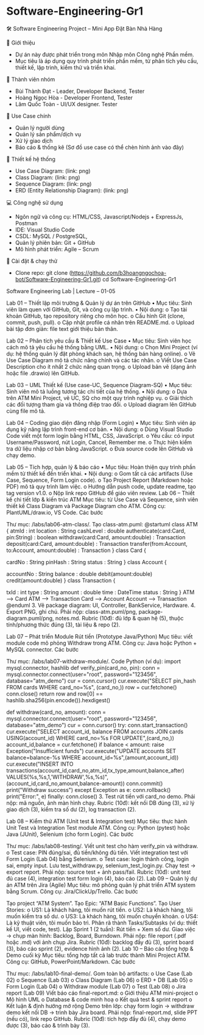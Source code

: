 # Software-Engineering-Gr1
🛠️ Software Engineering Project – Mini App Đặt Bàn Nhà Hàng

📌 Giới thiệu
- Dự án này được phát triển trong môn Nhập môn Công nghệ Phần mềm.
- Mục tiêu là áp dụng quy trình phát triển phần mềm, từ phân tích yêu cầu, thiết kế, lập trình, kiểm thử và triển khai.

👥 Thành viên nhóm
- Bùi Thành Đạt - Leader, Developer Backend, Tester
- Hoàng Ngọc Hòa - Developer Frontend, Tester
- Lâm Quốc Toàn - UI/UX designer. Tester

🎯 Use Case chính
- Quản lý người dùng
- Quản lý sản phẩm/dịch vụ
- Xử lý giao dịch
- Báo cáo & thống kê
(Sơ đồ use case có thể chèn hình ảnh vào đây)

📐 Thiết kế hệ thống
- Use Case Diagram: (link: png)
- Class Diagram: (link: png)
- Sequence Diagram: (link: png)
- ERD (Entity Relationship Diagram): (link: png)

💻 Công nghệ sử dụng
- Ngôn ngữ và công cụ: HTML/CSS, Javascript/Nodejs + ExpressJs, Postman
- IDE: Visual Studio Code
- CSDL: MySQL / PostgreSQL,
- Quản lý phiên bản: Git + GitHub
- Mô hình phát triển: Agile – Scrum

🚀 Cài đặt & chạy thử
- Clone repo: git clone (https://github.com/b3hoangngochoa-bot/Software-Engineering-Gr1.git)
  cd Software-Engineering-Gr1

Software Engineering Lab | Lecture – 01-05

Lab 01 – Thiết lập môi trường & Quản lý dự án trên GitHub • Mục tiêu: Sinh viên làm quen với GitHub, Git, và công cụ lập trình. • Nội dung: o Tạo tài khoản GitHub, tạo repository riêng cho môn học. o Cấu hình Git (clone, commit, push, pull). o Cập nhật profile cá nhân trên README.md. o Upload bài tập đơn giản: file text giới thiệu bản thân.

Lab 02 – Phân tích yêu cầu & Thiết kế Use Case • Mục tiêu: Sinh viên học cách mô tả yêu cầu hệ thống bằng UML. • Nội dung: o Chọn Mini Project (ví dụ: hệ thống quản lý đặt phòng khách sạn, hệ thống bán hàng online). o Vẽ Use Case Diagram mô tả chức năng chính và các tác nhân. o Viết Use Case Description cho ít nhất 2 chức năng quan trọng. o Upload bản vẽ (dạng ảnh hoặc file .drawio) lên GitHub.

Lab 03 – UML Thiết kế (Use case-UC, Sequence Diagram-SQ) • Mục tiêu: Sinh viên mô tả luồng tương tác chi tiết của hệ thống. • Nội dung: o Dựa trên ATM Mini Project, vẽ UC, SQ cho một quy trình nghiệp vụ. o Giải thích các đối tượng tham gia và thông điệp trao đổi. o Upload diagram lên GitHub cùng file mô tả.

Lab 04 – Coding giao diện đăng nhập (Form Login) • Mục tiêu: Sinh viên áp dụng kỹ năng lập trình front-end cơ bản. • Nội dung: o Dùng Visual Studio Code viết một form login bằng HTML, CSS, JavaScript. o Yêu cầu: có input Username/Password, nút Login, Cancel, Remember me. o Thực hiện kiểm tra dữ liệu nhập cơ bản bằng JavaScript. o Đưa source code lên GitHub và chạy demo.

Lab 05 – Tích hợp, quản lý & báo cáo • Mục tiêu: Hoàn thiện quy trình phần mềm từ thiết kế đến triển khai. • Nội dung: o Gom tất cả các artifacts (Use Case, Sequence, Form Login code). o Tạo Project Report (Markdown hoặc PDF) mô tả quy trình làm việc. o Hướng dẫn push code, update readme, tạo tag version v1.0. o Nộp link repo GitHub để giáo viên review. Lab 06 – Thiết kế chi tiết lớp & kiến trúc ATM Mục tiêu: từ Use Case và Sequence, sinh viên thiết kế Class Diagram và Package Diagram cho ATM. Công cụ: PlantUML/draw.io, VS Code. Các bước

Thư mục: /labs/lab06-atm-class/.
Tạo class-atm.puml: @startuml class ATM {
atmId : int
location : String
cashLevel : double
authenticate(card:Card, pin:String) : boolean
withdraw(card:Card, amount:double) : Transaction
deposit(card:Card, amount:double) : Transaction
transfer(from:Account, to:Account, amount:double) : Transaction }
class Card {

cardNo : String
pinHash : String
status : String }
class Account {

accountNo : String
balance : double
debit(amount:double)
credit(amount:double) }
class Transaction {

txId : int
type : String
amount : double
time : DateTime
status : String }
ATM --> Card ATM --> Transaction Card --> Account Account --> Transaction @enduml 3. Vẽ package diagram: UI, Controller, BankService, Hardware. 4. Export PNG, ghi chú. Phải nộp: class-atm.puml/png, package-diagram.puml/png, notes.md. Rubric (10đ): đủ lớp & quan hệ (5), thuộc tính/phương thức đúng (3), tài liệu & repo (2).

Lab 07 – Phát triển Module Rút tiền (Prototype Java/Python) Mục tiêu: viết module code mô phỏng Withdraw trong ATM. Công cụ: Java hoặc Python + MySQL connector. Các bước

Thư mục: /labs/lab07-withdraw-module/.
Code Python (ví dụ): import mysql.connector, hashlib
def verify_pin(card_no, pin): conn = mysql.connector.connect(user="root", password="123456", database="atm_demo") cur = conn.cursor() cur.execute("SELECT pin_hash FROM cards WHERE card_no=%s", (card_no,)) row = cur.fetchone() conn.close() return row and row[0] == hashlib.sha256(pin.encode()).hexdigest()

def withdraw(card_no, amount): conn = mysql.connector.connect(user="root", password="123456", database="atm_demo") cur = conn.cursor() try: conn.start_transaction() cur.execute("SELECT account_id, balance FROM accounts JOIN cards USING(account_id) WHERE card_no=%s FOR UPDATE",(card_no,)) account_id,balance = cur.fetchone() if balance < amount: raise Exception("Insufficient funds") cur.execute("UPDATE accounts SET balance=balance-%s WHERE account_id=%s",(amount,account_id)) cur.execute("INSERT INTO transactions(account_id,card_no,atm_id,tx_type,amount,balance_after) VALUES(%s,%s,1,'WITHDRAW',%s,%s)",(account_id,card_no,amount,balance-amount)) conn.commit() print("Withdraw success") except Exception as e: conn.rollback() print("Error:", e) finally: conn.close() 3. Test rút tiền với card_no demo. Phải nộp: mã nguồn, ảnh màn hình chạy. Rubric (10đ): kết nối DB đúng (3), xử lý giao dịch (3), kiểm tra số dư (2), log transaction (2).

Lab 08 – Kiểm thử ATM (Unit test & Integration test) Mục tiêu: thực hành Unit Test và Integration Test module ATM. Công cụ: Python (pytest) hoặc Java (JUnit), Selenium (cho form Login). Các bước

Thư mục: /labs/lab08-testing/.
Viết unit test cho hàm verify_pin và withdraw. o Test case: PIN đúng/sai, đủ tiền/không đủ tiền.
Viết integration test với Form Login (Lab 04) bằng Selenium. o Test case: login thành công, login sai, empty input.
Lưu test_withdraw.py, selenium_test_login.py.
Chạy test → export report. Phải nộp: source test + ảnh pass/fail. Rubric (10đ): unit test đủ case (4), integration test form login (4), báo cáo (2).
Lab 09 – Quản lý dự án ATM trên Jira (Agile) Mục tiêu: mô phỏng quản lý phát triển ATM system bằng Scrum. Công cụ: Jira/ClickUp/Trello. Các bước

Tạo project “ATM System”.
Tạo Epic: “ATM Basic Functions”.
Tạo User Stories: o US1: Là khách hàng, tôi muốn rút tiền. o US2: Là khách hàng, tôi muốn kiểm tra số dư. o US3: Là khách hàng, tôi muốn chuyển khoản. o US4: Là kỹ thuật viên, tôi muốn bảo trì.
Phân rã thành Tasks/Subtasks (ví dụ: thiết kế UI, viết code, test).
Lập Sprint 1 (2 tuần): Rút tiền + Xem số dư.
Giao việc → chụp màn hình: Backlog, Board, Burndown. Phải nộp: file report (.pdf hoặc .md) với ảnh chụp Jira. Rubric (10đ): backlog đầy đủ (3), sprint board (3), báo cáo sprint (2), evidence hình ảnh (2).
Lab 10 – Báo cáo tổng hợp & Demo cuối kỳ Mục tiêu: tổng hợp tất cả lab trước thành Mini Project ATM. Công cụ: GitHub, PowerPoint/Markdown. Các bước

Thư mục: /labs/lab10-final-demo/.
Gom toàn bộ artifacts: o Use Case (Lab 02) o Sequence (Lab 03) o Class Diagram (Lab 06) o ERD + DB (Lab 05) o Form Login (Lab 04) o Withdraw module (Lab 07) o Test (Lab 08) o Jira report (Lab 09)
Viết báo cáo final-report.md: o Giới thiệu ATM mini-project o Mô hình UML o Database & code minh hoạ o Kết quả test & sprint report o Kết luận & định hướng mở rộng
Demo trên lớp: chạy form login → withdraw demo kết nối DB → trình bày Jira board. Phải nộp: final-report.md, slide PPT (nếu có), link repo GitHub. Rubric (10đ): tích hợp đầy đủ (4), chạy demo được (3), báo cáo & trình bày (3).
